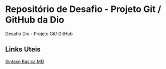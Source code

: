 # Repositório de Desafio - Projeto Git / GitHub da Dio
Desafio Dio - Projeto Git/ GitHub

## Links Uteis 

[Sintaxe Basica MD](https://www.markdownguide.org/basic-syntax/)
